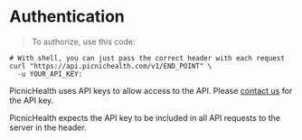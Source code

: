 # Authentication

> To authorize, use this code:

```shell
# With shell, you can just pass the correct header with each request
curl "https://api.picnichealth.com/v1/END_POINT" \
  -u YOUR_API_KEY:
```

PicnicHealth uses API keys to allow access to the API. Please <a target="_blank" href="https://picnichealth.com/contact">contact us</a> for the API key.

PicnicHealth expects the API key to be included in all API requests to the server in the header.

